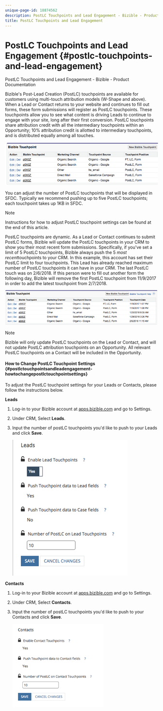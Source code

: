 ```yaml
---
unique-page-id: 18874562
description: PostLC Touchpoints and Lead Engagement - Bizible - Product Documentation
title: PostLC Touchpoints and Lead Engagement
---
```


# PostLC Touchpoints and Lead Engagement {#postlc-touchpoints-and-lead-engagement}

PostLC Touchpoints and Lead Engagement - Bizible - Product Documentation

Bizible's Post-Lead Creation (PostLC) touchpoints are available for customers using multi-touch attribution models (W-Shape and above). When a Lead or Contact returns to your website and continues to fill out forms, these form submissions will register as PostLC touchpoints. These touchpoints allow you to see what content is driving Leads to continue to engage with your site, long after their first conversion. PostLC touchpoints share attribution credit with all the intermediary touchpoints within an Opportunity; 10% attribution credit is allotted to intermediary touchpoints, and is distributed equally among all touches.

![](assets/1-2.png)

You can adjust the number of PostLC touchpoints that will be displayed in SFDC. Typically we recommend pushing up to five PostLC touchpoints; each touchpoint takes up 1KB in SFDC.

>[!NOTE]
>
>Instructions for how to adjust PostLC touchpoint settings can be found at the end of this article.

PostLC touchpoints are dynamic. As a Lead or Contact continues to submit PostLC forms, Bizible will update the PostLC touchpoints in your CRM to show you their most recent form submissions. Specifically, if you've set a limit of 5 PostLC touchpoints, Bizible always push the 5&nbsp;*most recent*touchpoints to your CRM.  In this example, this account has&nbsp;set their PostLC limit to four touchpoints. This Lead has already reached maximum number of PostLC touchpoints it can have in your CRM. The last PostLC touch was on 2/6/2018. If this person were to fill out another form the following day, Bizible will remove the first PostLC touchpoint from 11/9/2017 in order to add the latest touchpoint from 2/7/2018.

![](assets/2-1.png)

>[!NOTE]
>
>Bizible will only update PostLC touchpoints on the Lead or Contact, and will not update PostLC attribution touchpoints on an Opportunity. All relevant PostLC touchpoints on a Contact will be included in the Opportunity.

#### How to Change PostLC Touchpoint Settings {#postlctouchpointsandleadengagement-howtochangepostlctouchpointsettings}

To adjust the PostLC touchpoint settings for your Leads or Contacts, please follow the instructions below.

**Leads**

1. Log-in to your Bizible account at [apps.bizible.com](http://apps.bizible.com) and go to Settings.
1. Under CRM, Select **Leads**.
1. Input the number of postLC touchpoints you'd like to push to your Leads and click **Save**.

   ![](assets/3.png)

**Contacts**

1. Log-in to your Bizible account at [apps.bizible.com](http://apps.bizible.com) and go to Settings.
1. Under CRM, Select **Contacts**.
1. Input the number of postLC touchpoints you'd like to push to your Contacts and click **Save**.

   ![](assets/4.png)

&nbsp; 